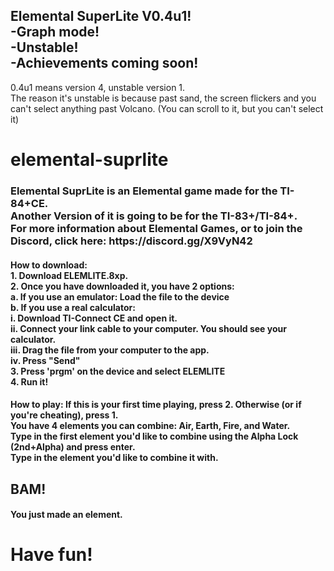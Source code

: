 <h2>Elemental SuperLite V0.4u1!<br>
    -Graph mode!<br>
    -Unstable!<br>
    -Achievements coming soon!<br></h2>
    0.4u1 means version 4, unstable version 1.<br>
    The reason it's unstable is because past sand, the screen flickers and you can't select anything past Volcano. (You can scroll to it, but you can't select it)

# elemental-suprlite

<h3>Elemental SuprLite is an Elemental game made for the TI-84+CE.<br>
Another Version of it is going to be for the TI-83+/TI-84+.<br>
For more information about Elemental Games, or to join the Discord, click here: https://discord.gg/X9VyN42<br></h3>
<h4><b>How to download:</b><br>
1. Download ELEMLITE.8xp.<br>
2. Once you have downloaded it, you have 2 options:<br>
a. If you use an emulator: Load the file to the device<br>
b. If you use a real calculator:<br>
    i. Download TI-Connect CE and open it.<br>
    ii. Connect your link cable to your computer. You should see your calculator.<br>
    iii. Drag the file from your computer to the app.<br>
    iv.  Press "Send"<br>
3. Press 'prgm' on the device and select ELEMLITE<br>
4. Run it!<br></h4>
<h4><b>How to play:</b>
If this is your first time playing, press 2. Otherwise (or if you're cheating), press 1.<br>
You have 4 elements you can combine: <b>Air, Earth, Fire, and Water.</b><br>
Type in the first element you'd like to combine using the Alpha Lock (2nd+Alpha) and press enter.<br>
Type in the element you'd like to combine it with.<br></h4>
<h2>BAM!</h3><h4> You just made an element.<br></h4>
<h1>Have fun!</h1>
